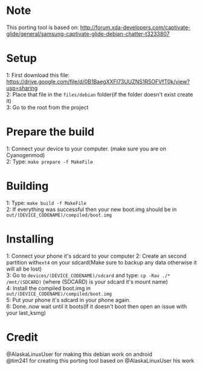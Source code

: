 # Note
This porting tool is based on: http://forum.xda-developers.com/captivate-glide/general/samsung-captivate-glide-debian-chatter-t3233807 <br />
# Setup
1: First download this file: https://drive.google.com/file/d/0B1BaegXXFI73UUZNS1R5OFVfT0k/view?usp=sharing <br />
2: Place that file in the ```files/debian``` folder(if the folder doesn't exist create it) <br />
3: Go to the root from the project <br />
# Prepare the build
1: Connect your device to your computer. (make sure you are on Cyanogenmod) <br />
2: Type: ```make prepare -f MakeFile``` <br />
# Building
1: Type: ```make build -f MakeFile``` <br />
2: If everything was successful then your new boot.img should be in ```out/(DEVICE_CODENAME)/compiled/boot.img```
# Installing
1: Connect your phone it's sdcard to your computer
2: Create an second partition with```ext4``` on your sdcard(Make sure to backup any data otherwise it will all be lost)  <br />
3: Go to ```devices/(DEVICE_CODENAME)/sdcard``` and type: ```cp -Rav ./* /mnt/(SDCARD)``` (where (SDCARD) is your sdcard it's mount name)  <br />
4: Install the compiled boot.img in ```out/(DEVICE_CODENAME)/compiled/boot.img``` <br />
5: Put your phone it's sdcard in your phone again. <br />
6: Done..now wait until it boots(If it doesn't boot then open an issue with your last_ksmg) <br />
# Credit <br />
@AlaskaLinuxUser for making this debian work on android <br />
@tim241 for creating this porting tool based on @AlaskaLinuxUser his work <br />
